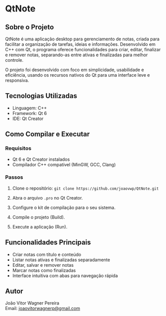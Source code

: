 # QtNote

## Sobre o Projeto

QtNote é uma aplicação desktop para gerenciamento de notas, criada para facilitar a organização de tarefas, ideias e informações. Desenvolvido em C++ com Qt, o programa oferece funcionalidades para criar, editar, finalizar e remover notas, separando-as entre ativas e finalizadas para melhor controle.

O projeto foi desenvolvido com foco em simplicidade, usabilidade e eficiência, usando os recursos nativos do Qt para uma interface leve e responsiva.

## Tecnologias Utilizadas

- Linguagem: C++
- Framework: Qt 6
- IDE: Qt Creator

## Como Compilar e Executar

### Requisitos

- Qt 6 e Qt Creator instalados
- Compilador C++ compatível (MinGW, GCC, Clang)

### Passos

1. Clone o repositório:
`git clone https://github.com/joaovwp/QtNote.git`

2. Abra o arquivo `.pro` no Qt Creator.
3. Configure o kit de compilação para o seu sistema.
4. Compile o projeto (Build).
5. Execute a aplicação (Run).

## Funcionalidades Principais

- Criar notas com título e conteúdo
- Listar notas ativas e finalizadas separadamente
- Editar, salvar e remover notas
- Marcar notas como finalizadas
- Interface intuitiva com abas para navegação rápida

## Autor

João Vitor Wagner Pereira  
Email: joaovitorwagnerp@gmail.com


